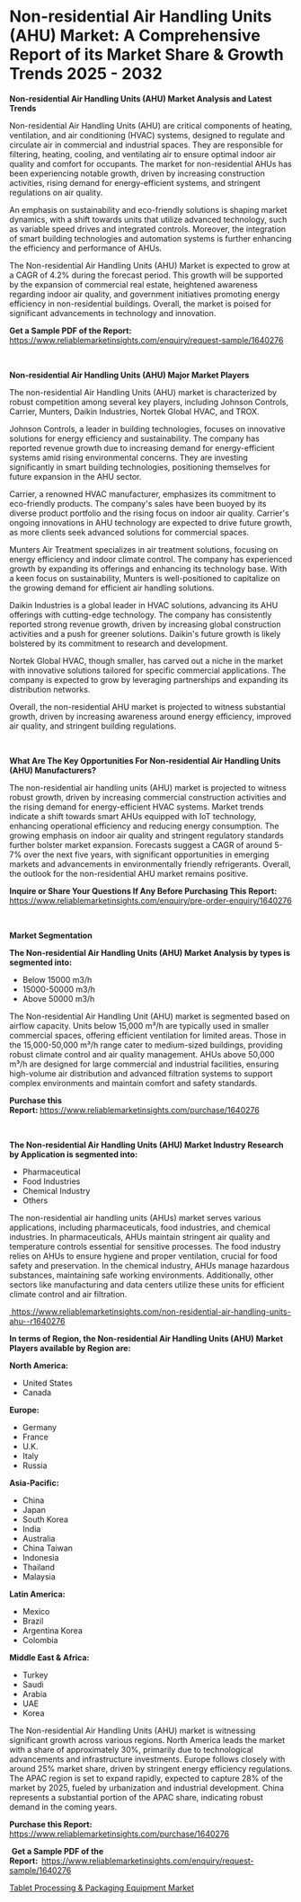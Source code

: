 <p><h1>Non-residential Air Handling Units (AHU) Market: A Comprehensive Report of its Market Share & Growth Trends 2025 - 2032</h1></p><p><strong>Non-residential Air Handling Units (AHU) Market Analysis and Latest Trends</strong></p>
<p><p>Non-residential Air Handling Units (AHU) are critical components of heating, ventilation, and air conditioning (HVAC) systems, designed to regulate and circulate air in commercial and industrial spaces. They are responsible for filtering, heating, cooling, and ventilating air to ensure optimal indoor air quality and comfort for occupants. The market for non-residential AHUs has been experiencing notable growth, driven by increasing construction activities, rising demand for energy-efficient systems, and stringent regulations on air quality. </p><p>An emphasis on sustainability and eco-friendly solutions is shaping market dynamics, with a shift towards units that utilize advanced technology, such as variable speed drives and integrated controls. Moreover, the integration of smart building technologies and automation systems is further enhancing the efficiency and performance of AHUs. </p><p>The Non-residential Air Handling Units (AHU) Market is expected to grow at a CAGR of 4.2% during the forecast period. This growth will be supported by the expansion of commercial real estate, heightened awareness regarding indoor air quality, and government initiatives promoting energy efficiency in non-residential buildings. Overall, the market is poised for significant advancements in technology and innovation.</p></p>
<p><strong>Get a Sample PDF of the Report:&nbsp;</strong> <a href="https://www.reliablemarketinsights.com/enquiry/request-sample/1640276?utm_campaign=2630&utm_medium=2&utm_source=Github&utm_content=ia&utm_term=11042025&utm_id=non-residential-air-handling-units-ahu">https://www.reliablemarketinsights.com/enquiry/request-sample/1640276</a></p>
<p>&nbsp;</p>
<p><strong>Non-residential Air Handling Units (AHU) Major Market Players</strong></p>
<p><p>The non-residential Air Handling Units (AHU) market is characterized by robust competition among several key players, including Johnson Controls, Carrier, Munters, Daikin Industries, Nortek Global HVAC, and TROX. </p><p>Johnson Controls, a leader in building technologies, focuses on innovative solutions for energy efficiency and sustainability. The company has reported revenue growth due to increasing demand for energy-efficient systems amid rising environmental concerns. They are investing significantly in smart building technologies, positioning themselves for future expansion in the AHU sector.</p><p>Carrier, a renowned HVAC manufacturer, emphasizes its commitment to eco-friendly products. The company's sales have been buoyed by its diverse product portfolio and the rising focus on indoor air quality. Carrier's ongoing innovations in AHU technology are expected to drive future growth, as more clients seek advanced solutions for commercial spaces.</p><p>Munters Air Treatment specializes in air treatment solutions, focusing on energy efficiency and indoor climate control. The company has experienced growth by expanding its offerings and enhancing its technology base. With a keen focus on sustainability, Munters is well-positioned to capitalize on the growing demand for efficient air handling solutions.</p><p>Daikin Industries is a global leader in HVAC solutions, advancing its AHU offerings with cutting-edge technology. The company has consistently reported strong revenue growth, driven by increasing global construction activities and a push for greener solutions. Daikin's future growth is likely bolstered by its commitment to research and development.</p><p>Nortek Global HVAC, though smaller, has carved out a niche in the market with innovative solutions tailored for specific commercial applications. The company is expected to grow by leveraging partnerships and expanding its distribution networks.</p><p>Overall, the non-residential AHU market is projected to witness substantial growth, driven by increasing awareness around energy efficiency, improved air quality, and stringent building regulations.</p></p>
<p>&nbsp;</p>
<p><strong>What Are The Key Opportunities For Non-residential Air Handling Units (AHU) Manufacturers?</strong></p>
<p><p>The non-residential air handling units (AHU) market is projected to witness robust growth, driven by increasing commercial construction activities and the rising demand for energy-efficient HVAC systems. Market trends indicate a shift towards smart AHUs equipped with IoT technology, enhancing operational efficiency and reducing energy consumption. The growing emphasis on indoor air quality and stringent regulatory standards further bolster market expansion. Forecasts suggest a CAGR of around 5-7% over the next five years, with significant opportunities in emerging markets and advancements in environmentally friendly refrigerants. Overall, the outlook for the non-residential AHU market remains positive.</p></p>
<p><strong>Inquire or Share Your Questions If Any Before Purchasing This Report:</strong> <a href="https://www.reliablemarketinsights.com/enquiry/pre-order-enquiry/1640276?utm_campaign=2630&utm_medium=2&utm_source=Github&utm_content=ia&utm_term=11042025&utm_id=non-residential-air-handling-units-ahu">https://www.reliablemarketinsights.com/enquiry/pre-order-enquiry/1640276</a></p>
<p>&nbsp;</p>
<p><strong>Market Segmentation</strong></p>
<p><strong>The Non-residential Air Handling Units (AHU) Market Analysis by types is segmented into:</strong></p>
<p><ul><li>Below 15000 m3/h</li><li>15000-50000 m3/h</li><li>Above 50000 m3/h</li></ul></p>
<p><p>The Non-residential Air Handling Unit (AHU) market is segmented based on airflow capacity. Units below 15,000 m³/h are typically used in smaller commercial spaces, offering efficient ventilation for limited areas. Those in the 15,000-50,000 m³/h range cater to medium-sized buildings, providing robust climate control and air quality management. AHUs above 50,000 m³/h are designed for large commercial and industrial facilities, ensuring high-volume air distribution and advanced filtration systems to support complex environments and maintain comfort and safety standards.</p></p>
<p><strong>Purchase this Report:&nbsp;</strong><a href="https://www.reliablemarketinsights.com/purchase/1640276?utm_campaign=2630&utm_medium=2&utm_source=Github&utm_content=ia&utm_term=11042025&utm_id=non-residential-air-handling-units-ahu">https://www.reliablemarketinsights.com/purchase/1640276</a></p>
<p>&nbsp;</p>
<p><strong>The Non-residential Air Handling Units (AHU) Market Industry Research by Application is segmented into:</strong></p>
<p><ul><li>Pharmaceutical</li><li>Food Industries</li><li>Chemical Industry</li><li>Others</li></ul></p>
<p><p>The non-residential air handling units (AHUs) market serves various applications, including pharmaceuticals, food industries, and chemical industries. In pharmaceuticals, AHUs maintain stringent air quality and temperature controls essential for sensitive processes. The food industry relies on AHUs to ensure hygiene and proper ventilation, crucial for food safety and preservation. In the chemical industry, AHUs manage hazardous substances, maintaining safe working environments. Additionally, other sectors like manufacturing and data centers utilize these units for efficient climate control and air filtration.</p></p>
<p><a href="https://www.reliablemarketinsights.com/non-residential-air-handling-units-ahu--r1640276?utm_campaign=2630&utm_medium=2&utm_source=Github&utm_content=ia&utm_term=11042025&utm_id=non-residential-air-handling-units-ahu">&nbsp;https://www.reliablemarketinsights.com/non-residential-air-handling-units-ahu--r1640276</a></p>
<p><strong>In terms of Region, the Non-residential Air Handling Units (AHU) Market Players available by Region are:</strong></p>
<p>
    <p> <strong> North America: </strong>
        <ul>
            <li>United States</li>
            <li>Canada</li>
        </ul>
        </p> 
    <p> <strong> Europe: </strong>
        <ul>
            <li>Germany</li>
            <li>France</li>
            <li>U.K.</li>
            <li>Italy</li>
            <li>Russia</li>
        </ul>
        </p> 
    <p> <strong> Asia-Pacific: </strong>
        <ul>
            <li>China</li>
            <li>Japan</li>
            <li>South Korea</li>
            <li>India</li>
            <li>Australia</li>
            <li>China Taiwan</li>
            <li>Indonesia</li>
            <li>Thailand</li>
            <li>Malaysia</li>
        </ul>
        </p> 
    <p> <strong> Latin America: </strong>
        <ul>
            <li>Mexico</li>
            <li>Brazil</li>
            <li>Argentina Korea</li>
            <li>Colombia</li>
        </ul>
        </p> 
    <p> <strong> Middle East & Africa: </strong>
        <ul>
            <li>Turkey</li>
            <li>Saudi</li>
            <li>Arabia</li>
            <li>UAE</li>
            <li>Korea</li>
        </ul>
    </p>
    </p>
<p><p>The Non-residential Air Handling Units (AHU) market is witnessing significant growth across various regions. North America leads the market with a share of approximately 30%, primarily due to technological advancements and infrastructure investments. Europe follows closely with around 25% market share, driven by stringent energy efficiency regulations. The APAC region is set to expand rapidly, expected to capture 28% of the market by 2025, fueled by urbanization and industrial development. China represents a substantial portion of the APAC share, indicating robust demand in the coming years.</p></p>
<p><strong>Purchase this Report: </strong><a href="https://www.reliablemarketinsights.com/purchase/1640276?utm_campaign=2630&utm_medium=2&utm_source=Github&utm_content=ia&utm_term=11042025&utm_id=non-residential-air-handling-units-ahu">https://www.reliablemarketinsights.com/purchase/1640276</a></p>
<p>&nbsp;<strong>Get a Sample PDF of the Report:&nbsp;&nbsp;</strong><a href="https://www.reliablemarketinsights.com/enquiry/request-sample/1640276?utm_campaign=2630&utm_medium=2&utm_source=Github&utm_content=ia&utm_term=11042025&utm_id=non-residential-air-handling-units-ahu">https://www.reliablemarketinsights.com/enquiry/request-sample/1640276</a></p>
<p><strong></strong></p>
<p><p><a href="https://github.com/yankimber90yankim/Market-Research-Report-List-1/blob/main/tablet-processing-packaging-equipment-market.md?utm_campaign=2630&utm_medium=2&utm_source=Github&utm_content=ia&utm_term=11042025&utm_id=non-residential-air-handling-units-ahu">Tablet Processing & Packaging Equipment Market</a></p></p>